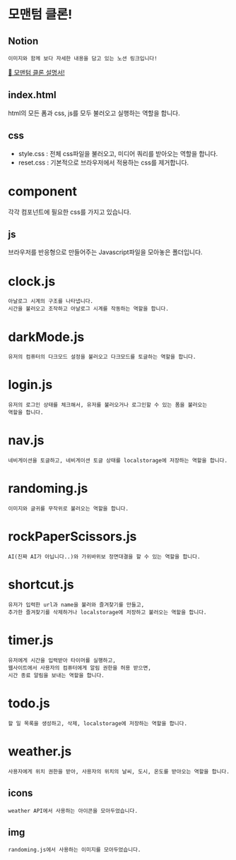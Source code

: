 # 모맨텀 클론!

## Notion

    이미지와 함께 보다 자세한 내용을 담고 있는 노션 링크입니다!

[📑 모맨텀 클론 설명서!](https://eastern-spike-c3b.notion.site/README-4e6a2bd3e19341a2a9bdb867edb4ce24)

## index.html

html의 모든 폼과 css, js를 모두 불러오고 실행하는 역할을 합니다.

## css

-   style.css : 전체 css파일을 불러오고, 미디어 쿼리를 받아오는 역할을 합니다.
-   reset.css : 기본적으로 브라우저에서 적용하는 css를 제거합니다.

# component

각각 컴포넌트에 필요한 css를 가지고 있습니다.

## js

브라우저를 반응형으로 만들어주는 Javascript파일을 모아놓은 폴더입니다.

# clock.js

    아날로그 시계의 구조를 나타냅니다.
    시간을 불러오고 조작하고 아날로그 시계를 작동하는 역할을 합니다.

# darkMode.js

    유저의 컴퓨터의 다크모드 설정을 불러오고 다크모드를 토글하는 역할을 합니다.

# login.js

    유저의 로그인 상태를 체크해서, 유저를 불러오거나 로그인할 수 있는 폼을 불러오는
    역할을 합니다.

# nav.js

    네비게이션을 토글하고, 네비게이션 토글 상태를 localstorage에 저장하는 역할을 합니다.

# randoming.js

    이미지와 글귀를 무작위로 불러오는 역할을 합니다.

# rockPaperScissors.js

    AI(진짜 AI가 아닙니다..)와 가위바위보 정면대결을 할 수 있는 역할을 합니다.

# shortcut.js

    유저가 입력한 url과 name을 불러와 즐겨찾기를 만들고,
    추가한 즐겨찾기를 삭제하거나 localstorage에 저장하고 불러오는 역할을 합니다.

# timer.js

    유저에게 시간을 입력받아 타이머를 실행하고,
    웹사이트에서 사용자의 컴퓨터에게 알림 권한을 허용 받으면,
    시간 종료 알림을 보내는 역할을 합니다.

# todo.js

    할 일 목록을 생성하고, 삭제, localstorage에 저장하는 역할을 합니다.

# weather.js

    사용자에게 위치 권한을 받아, 사용자의 위치의 날씨, 도시, 온도를 받아오는 역할을 합니다.

## icons

    weather API에서 사용하는 아이콘을 모아두었습니다.

## img

    randoming.js에서 사용하는 이미지를 모아두었습니다.
